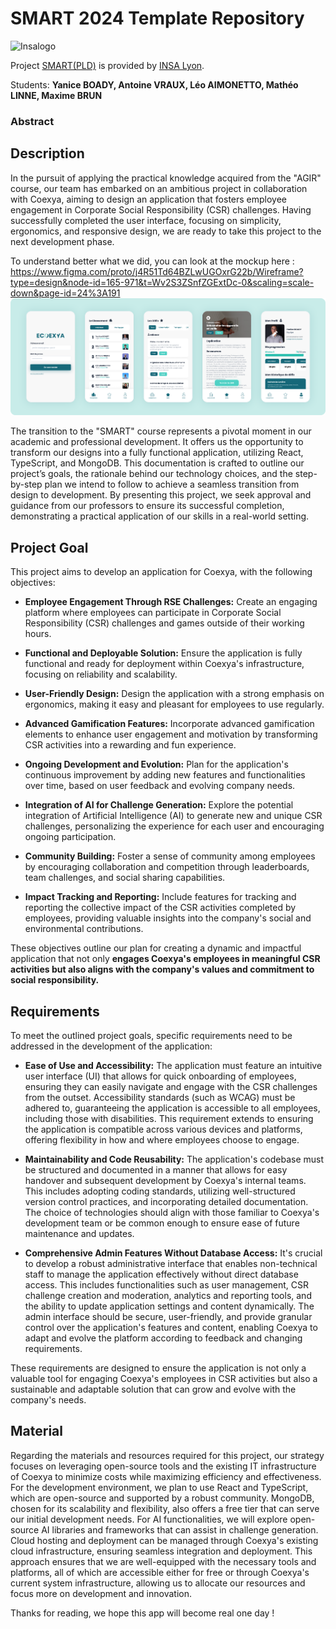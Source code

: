 # SMART 2024 Template Repository

![Insalogo](./images/logo-insa_0.png)

Project [SMART(PLD)](riccardotommasini.com/teaching/smart) is provided by [INSA Lyon](https://www.insa-lyon.fr/).

Students: **Yanice BOADY, Antoine VRAUX, Léo AIMONETTO, Mathéo LINNE, Maxime BRUN**

### Abstract

## Description 

In the pursuit of applying the practical knowledge acquired from the "AGIR" course, our team has embarked on an ambitious project in collaboration with Coexya, aiming to design an application that fosters employee engagement in Corporate Social Responsibility (CSR) challenges. Having successfully completed the user interface, focusing on simplicity, ergonomics, and responsive design, we are ready to take this project to the next development phase.

To understand better what we did, you can look at the mockup here :
https://www.figma.com/proto/j4R51Td64BZLwUGOxrG22b/Wireframe?type=design&node-id=165-971&t=Wv2S3ZSnfZGExtDc-0&scaling=scale-down&page-id=24%3A191
![Mockups_app](./images/Mockups_Ecoexya.png)

The transition to the "SMART" course represents a pivotal moment in our academic and professional development. It offers us the opportunity to transform our designs into a fully functional application, utilizing React, TypeScript, and MongoDB. This documentation is crafted to outline our project’s goals, the rationale behind our technology choices, and the step-by-step plan we intend to follow to achieve a seamless transition from design to development. By presenting this project, we seek approval and guidance from our professors to ensure its successful completion, demonstrating a practical application of our skills in a real-world setting.

## Project Goal
This project aims to develop an application for Coexya, with the following objectives:

- **Employee Engagement Through RSE Challenges:** Create an engaging platform where employees can participate in Corporate Social Responsibility (CSR) challenges and games outside of their working hours.

- **Functional and Deployable Solution:** Ensure the application is fully functional and ready for deployment within Coexya's infrastructure, focusing on reliability and scalability.

- **User-Friendly Design:** Design the application with a strong emphasis on ergonomics, making it easy and pleasant for employees to use regularly.

- **Advanced Gamification Features:** Incorporate advanced gamification elements to enhance user engagement and motivation by transforming CSR activities into a rewarding and fun experience.

- **Ongoing Development and Evolution:** Plan for the application's continuous improvement by adding new features and functionalities over time, based on user feedback and evolving company needs.

- **Integration of AI for Challenge Generation:** Explore the potential integration of Artificial Intelligence (AI) to generate new and unique CSR challenges, personalizing the experience for each user and encouraging ongoing participation.

- **Community Building:** Foster a sense of community among employees by encouraging collaboration and competition through leaderboards, team challenges, and social sharing capabilities.

- **Impact Tracking and Reporting:** Include features for tracking and reporting the collective impact of the CSR activities completed by employees, providing valuable insights into the company's social and environmental contributions.

These objectives outline our plan for creating a dynamic and impactful application that not only **engages Coexya's employees in meaningful CSR activities but also aligns with the company's values and commitment to social responsibility.**
## Requirements

To meet the outlined project goals, specific requirements need to be addressed in the development of the application:

- **Ease of Use and Accessibility:** The application must feature an intuitive user interface (UI) that allows for quick onboarding of employees, ensuring they can easily navigate and engage with the CSR challenges from the outset. Accessibility standards (such as WCAG) must be adhered to, guaranteeing the application is accessible to all employees, including those with disabilities. This requirement extends to ensuring the application is compatible across various devices and platforms, offering flexibility in how and where employees choose to engage.

- **Maintainability and Code Reusability:** The application's codebase must be structured and documented in a manner that allows for easy handover and subsequent development by Coexya's internal teams. This includes adopting coding standards, utilizing well-structured version control practices, and incorporating detailed documentation. The choice of technologies should align with those familiar to Coexya's development team or be common enough to ensure ease of future maintenance and updates.

- **Comprehensive Admin Features Without Database Access:** It's crucial to develop a robust administrative interface that enables non-technical staff to manage the application effectively without direct database access. This includes functionalities such as user management, CSR challenge creation and moderation, analytics and reporting tools, and the ability to update application settings and content dynamically. The admin interface should be secure, user-friendly, and provide granular control over the application's features and content, enabling Coexya to adapt and evolve the platform according to feedback and changing requirements.

These requirements are designed to ensure the application is not only a valuable tool for engaging Coexya's employees in CSR activities but also a sustainable and adaptable solution that can grow and evolve with the company's needs.
## Material

Regarding the materials and resources required for this project, our strategy focuses on leveraging open-source tools and the existing IT infrastructure of Coexya to minimize costs while maximizing efficiency and effectiveness. For the development environment, we plan to use React and TypeScript, which are open-source and supported by a robust community. MongoDB, chosen for its scalability and flexibility, also offers a free tier that can serve our initial development needs. For AI functionalities, we will explore open-source AI libraries and frameworks that can assist in challenge generation. Cloud hosting and deployment can be managed through Coexya's existing cloud infrastructure, ensuring seamless integration and deployment. This approach ensures that we are well-equipped with the necessary tools and platforms, all of which are accessible either for free or through Coexya's current system infrastructure, allowing us to allocate our resources and focus more on development and innovation.



Thanks for reading, we hope this app will become real one day !
